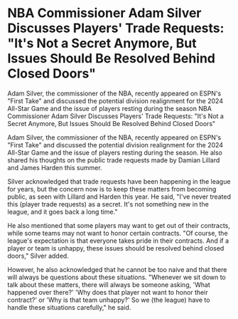 # NBA Commissioner Adam Silver Discusses Players' Trade Requests: "It's Not a Secret Anymore, But Issues Should Be Resolved Behind Closed Doors"

Adam Silver, the commissioner of the NBA, recently appeared on ESPN's "First Take" and discussed the potential division realignment for the 2024 All-Star Game and the issue of players resting during the season 
 NBA Commissioner Adam Silver Discusses Players' Trade Requests: "It's Not a Secret Anymore, But Issues Should Be Resolved Behind Closed Doors"

Adam Silver, the commissioner of the NBA, recently appeared on ESPN's "First Take" and discussed the potential division realignment for the 2024 All-Star Game and the issue of players resting during the season. He also shared his thoughts on the public trade requests made by Damian Lillard and James Harden this summer.

Silver acknowledged that trade requests have been happening in the league for years, but the concern now is to keep these matters from becoming public, as seen with Lillard and Harden this year. He said, "I've never treated this (player trade requests) as a secret. It's not something new in the league, and it goes back a long time."

He also mentioned that some players may want to get out of their contracts, while some teams may not want to honor certain contracts. "Of course, the league's expectation is that everyone takes pride in their contracts. And if a player or team is unhappy, these issues should be resolved behind closed doors," Silver added.

However, he also acknowledged that he cannot be too naive and that there will always be questions about these situations. "Whenever we sit down to talk about these matters, there will always be someone asking, 'What happened over there?' 'Why does that player not want to honor their contract?' or 'Why is that team unhappy?' So we (the league) have to handle these situations carefully," he said.